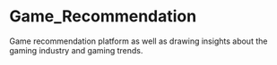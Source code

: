 # Game_Recommendation
 Game recommendation platform as well as drawing insights about the gaming industry and gaming trends.
